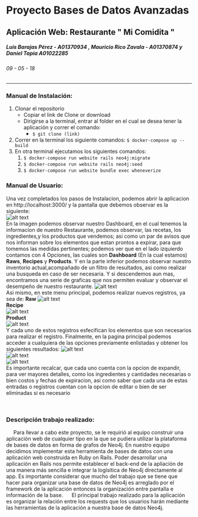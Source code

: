 # Proyecto Bases de Datos Avanzadas
## **Aplicación Web: Restaurante " Mi Comidita "**
##### *Luis Barajas Pérez - A01370934 , Mauricio Rico Zavala - A01370874 y Daniel Tapia A01022285*
###### 09 - 05 - 18
---
### Manual de Instalación:
1. Clonar el repositorio
    - Copiar el link de Clone or download
    - Dirigirse a la terminal, entrar al folder en el cual se desea tener la aplicación y correr el comando:
        - `$ git clone (link)`
2. Correr en la terminal los siguiente comandos:
     `$ docker-compose up --build`
3. En otra terminal ejecutamos los siguientes comandos:
    1. `$ docker-compose run website rails neo4j:migrate`
    2. `$ docker-compose run website rails neo4j:seed`
    3. `$ docker-compose run website bundle exec wheneverize`
### Manual de Usuario:
Una vez completados los pasos de Instalacion, podemos abrir la aplicacion en http://localhost:3000/ y la pantalla que debemos observar es la siguiente:
<br>
![alt text](https://github.com/luisbarajasp/Restaurante-MiComidita/blob/master/img/Dashboard.png "Dashboard")
<br>
En la imagen podemos observar nuestro Dashboard, en el cual tenemos la informacion de nuestro Restaurante, podemos observar, las recetas, los ingredientes,y los productos que vendemos; asi como un par de avisos que nos informan sobre los elementos que estan prontos a expirar, para que tomemos las medidas pertinentes; podemos ver  que en el lado izquierdo contamos con 4 Opciones, las cuales son **Dashboard** (En la cual estamos) **Raws**, **Recipes** y **Products**. Y en la parte inferior podemos observar nuestro inventorio actual,acompañado de un filtro de resultados, asi como realizar una busqueda en caso de ser necesaria. Y si descendemos aun mas, encontramos una serie de graficas que nos permiten evaluar y observar el desempeño de nuestro restaurante.
![alt text](https://github.com/luisbarajasp/Restaurante-MiComidita/blob/master/img/Graphs.png "Graphs")
<br>
Asi mismo, en este menu principal, podemos realizar nuevos registros, ya sea de:
**Raw**
![alt text](https://github.com/luisbarajasp/Restaurante-MiComidita/blob/master/img/Raw.png "Raw")
<br>
**Recipe**
<br>
![alt text](https://github.com/luisbarajasp/Restaurante-MiComidita/blob/master/img/Recipe.png "Recipe")
<br>
**Product**
<br>
![alt text](https://github.com/luisbarajasp/Restaurante-MiComidita/blob/master/img/Product.png "Product")
<br>
Y cada uno de estos registros esfecifican los elementos que son necesarios para realizar el registro.
Finalmente, en la pagina principal podemos acceder a cualquiera de las opciones previamente enlistadas y obtener los siguientes resultados:
![alt text](https://github.com/luisbarajasp/Restaurante-MiComidita/blob/master/img/Raws.png "Raws")
<br>
![alt text](https://github.com/luisbarajasp/Restaurante-MiComidita/blob/master/img/Recipes.png "Recipes")
<br>
![alt text](https://github.com/luisbarajasp/Restaurante-MiComidita/blob/master/img/Products.png "Products")
<br>
Es importante recalcar, que cada uno cuenta con la opcion de expandir, para ver mayores detalles, como los ingredientes y cantidades necesarias o bien costos y fechas de expiracion, asi como saber que cada una de estas entradas o registros cuentan con la opcion de editar o bien de ser eliminadas si es necesario

<br>

### Descripción trabajo realizado:

&nbsp;&nbsp;&nbsp;&nbsp; Para llevar a cabo este proyecto, se le requirió al equipo construir una aplicación web de cualquier tipo en la que se pudiera utilizar la plataforma de bases de datos en forma de grafos de Neo4j. En nuestro equipo decidimos implementar esta herramienta de bases de datos con una aplicación web construida en Ruby on Rails. Poder desarrollar una aplicación en Rails nos permite establecer el back-end de la apliación de una manera más sencilla e integrar la logísitica de Neo4j directamente al app. Es importante considerar que mucho del trabajo que se tiene que hacer para organizar una base de datos de Neo4j es arreglado por el framework de la aplicación entonces la organización entre pantalla e información de la base.
&nbsp;&nbsp;&nbsp;&nbsp; El principal trabajo realizado para la aplicación es organizar la relación entre los requests que los usuarios harán mediante las herramientas de la aplicación a nuestra base de datos Neo4j.


<!-- ###### Database
This application uses Neo4j to power the database. The local instance for the database has to be listening in the port 7474 of your localhost. Also you will have to run the `$ bundle exec figaro install` command in order to generate the application.yml file, necessary for your private login username and password. After running it go to config/application.yml and configure the `DB_USERNAME: "(your username here)"` and the `DB_PASSWORD: "(your password here)"` variables. -->

